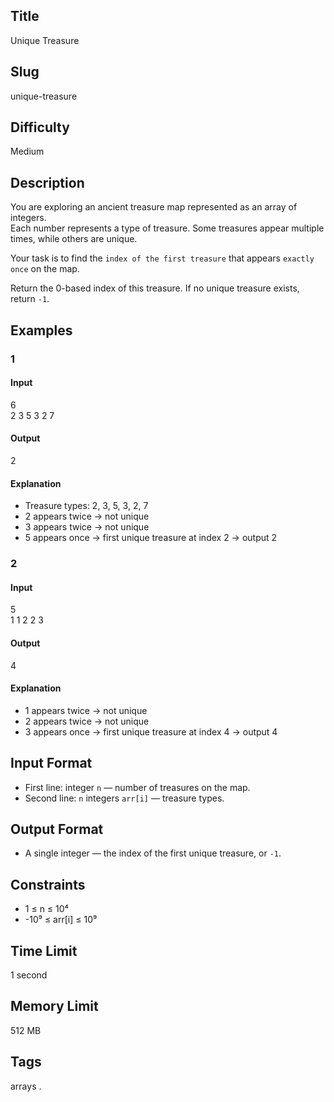 ## Title

Unique Treasure


## Slug

unique-treasure 



## Difficulty

Medium

## Description


You are exploring an ancient treasure map represented as an array of integers.  
Each number represents a type of treasure. Some treasures appear multiple times, while others are unique.  

Your task is to find the `index of the first treasure` that appears `exactly once` on the map.  

Return the 0-based index of this treasure. If no unique treasure exists, return `-1`.


 


## Examples

### 1

#### Input

6  
2 3 5 3 2 7   

#### Output
2

#### Explanation

- Treasure types: 2, 3, 5, 3, 2, 7  
- 2 appears twice → not unique  
- 3 appears twice → not unique  
- 5 appears once → first unique treasure at index 2 → output 2    


### 2

#### Input

5  
1 1 2 2 3     

#### Output

4

#### Explanation

- 1 appears twice → not unique  
- 2 appears twice → not unique  
- 3 appears once → first unique treasure at index 4 → output 4 


## Input Format  


- First line: integer `n` — number of treasures on the map.  
- Second line: `n` integers `arr[i]` — treasure types.

## Output Format  

- A single integer — the index of the first unique treasure, or `-1`.
  

## Constraints  

- 1 ≤ n ≤ 10⁴  
- -10⁹ ≤ arr[i] ≤ 10⁹    

## Time Limit

1 second

## Memory Limit

512 MB

## Tags

arrays . 
